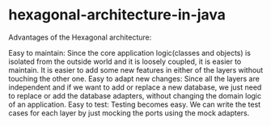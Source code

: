 # hexagonal-architecture-in-java


Advantages of the Hexagonal architecture:

Easy to maintain: Since the core application logic(classes and objects) is isolated from the outside world and it is loosely coupled, it is easier to maintain. It is easier to add some new features in either of the layers without touching the other one.
Easy to adapt new changes: Since all the layers are independent and if we want to add or replace a new database, we just need to replace or add the database adapters, without changing the domain logic of an application.
Easy to test: Testing becomes easy. We can write the test cases for each layer by just mocking the ports using the mock adapters.
